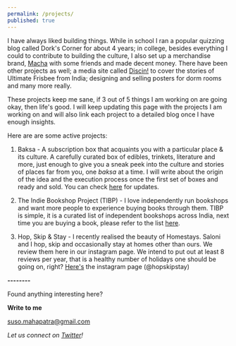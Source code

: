 ```yaml
---
permalink: /projects/
published: true
---
```

I have always liked building things. While in school I ran a popular quizzing blog called Dork's Corner for about 4 years; in college, besides everything I could to contribute to building the culture, I also set up a merchandise brand, [Macha](https://www.facebook.com/machaitsokay) with some friends and made decent money. There have been other projects as well; a media site called [Discin!](https://discin.in/) to cover the stories of Ultimate Frisbee from India; designing and selling posters for dorm rooms and many more really. 

These projects keep me sane, if 3 out of 5 things I am working on are going okay, then life's good. I will keep updating this page with the projects I am working on and will also link each project to a detailed blog once I have enough insights. 

Here are are some active projects:

1. Baksa - A subscription box that acquaints you with a particular place & its culture. A carefully curated box of edibles, trinkets, literature and more, just enough to give you a sneak peek into the culture and stories of places far from you, one _baksa_ at a time. I will write about the origin of the idea and the execution process once the first set of boxes and ready and sold. You can check [here](https://www.twitter.com/getbaksa/) for updates. 

2. The Indie Bookshop Project (TIBP) - I love independently run bookshops and want more people to experience buying books through them. TIBP is simple, it is a curated list of independent bookshops across India, next time you are buying a book, please refer to the list [here](https://www.bit.ly/IndieBookshop/).

3. Hop, Skip & Stay - I recently realised the beauty of Homestays. Saloni and I hop, skip and occasionally stay at homes other than ours. We review them here in our instagram page. We intend to put out at least 8 reviews per year, that is a healthy number of holidays one should be going on, right? [Here's](https://www.instagram/hopskipstay/) the instagram page (@hopskipstay)

**--------**

Found anything interesting here? 

**Write to me**

[suso.mahapatra@gmail.com](mailto:suso.mahapatra@gmail.com)

_Let us connect on [Twitter](https://www.twitter.com/whysosuso/)!_
